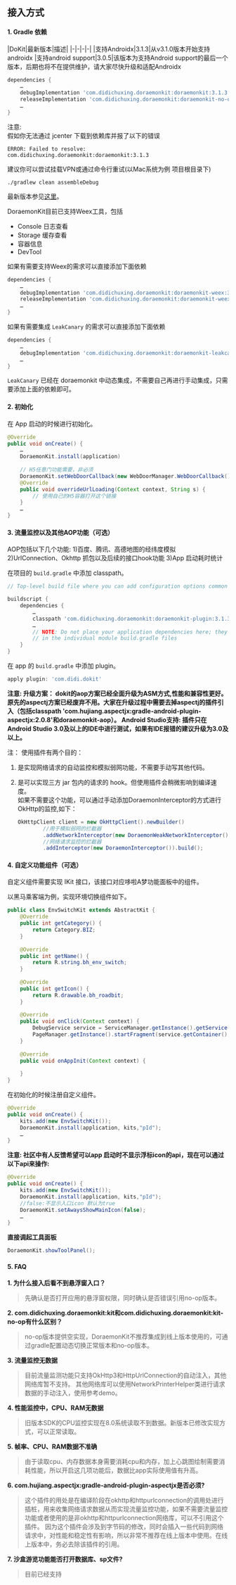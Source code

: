 ## 接入方式

#### 1. Gradle 依赖

|DoKit|最新版本|描述|
|-|-|-|-|
|支持Androidx|3.1.3|从v3.1.0版本开始支持androidx
|支持android support|3.0.5|该版本为支持Android support的最后一个版本，后期也将不在提供维护，请大家尽快升级和适配Androidx


```groovy
dependencies {
    …
    debugImplementation 'com.didichuxing.doraemonkit:doraemonkit:3.1.3'
    releaseImplementation 'com.didichuxing.doraemonkit:doraemonkit-no-op:3.1.3'
    …
}
```
注意:  
 假如你无法通过 jcenter 下载到依赖库并报了以下的错误 

```
ERROR: Failed to resolve: com.didichuxing.doraemonkit:doraemonkit:3.1.3
```

建议你可以尝试挂载VPN或通过命令行重试(以Mac系统为例 项目根目录下)

```
./gradlew clean assembleDebug
```


最新版本参见[这里](android-ReleaseNotes.md)。

DoraemonKit目前已支持Weex工具，包括

* Console 日志查看
* Storage 缓存查看
* 容器信息
* DevTool

如果有需要支持Weex的需求可以直接添加下面依赖

```groovy
dependencies {
    …
    debugImplementation 'com.didichuxing.doraemonkit:doraemonkit-weex:3.1.3'
    releaseImplementation 'com.didichuxing.doraemonkit:doraemonkit-weex-no-op:3.1.3'
    …
}
```

如果有需要集成 `LeakCanary` 的需求可以直接添加下面依赖

```groovy
dependencies {
    …
    debugImplementation 'com.didichuxing.doraemonkit:doraemonkit-leakcanary:3.1.3'
    …
}
```
`LeakCanary` 已经在 doraemonkit 中动态集成，不需要自己再进行手动集成，只需要添加上面的依赖即可。


#### 2. 初始化

在 App 启动的时候进行初始化。

```Java
@Override
public void onCreate() {
    …
    DoraemonKit.install(application)
     
    // H5任意门功能需要，非必须
    DoraemonKit.setWebDoorCallback(new WebDoorManager.WebDoorCallback() {
    @Override
    public void overrideUrlLoading(Context context, String s) {
        // 使用自己的H5容器打开这个链接
    }
    …
} 
```


#### 3. 流量监控以及其他AOP功能（可选）
AOP包括以下几个功能:
1)百度、腾讯、高德地图的经纬度模拟
2)UrlConnection、Okhttp 抓包以及后续的接口hook功能
3)App 启动耗时统计

在项目的 `build.gradle` 中添加 classpath。

```groovy
// Top-level build file where you can add configuration options common to all sub-projects/modules.

buildscript {
    dependencies {
        …
        classpath 'com.didichuxing.doraemonkit:doraemonkit-plugin:3.1.3'
        …
        // NOTE: Do not place your application dependencies here; they belong
        // in the individual module build.gradle files
    }
}
```

在 app 的 `build.gradle` 中添加 plugin。

```groovy
apply plugin: 'com.didi.dokit'

```

**注意:
升级方案：
dokit的aop方案已经全面升级为ASM方式,性能和兼容性更好。原先的aspectj方案已经废弃不用。大家在升级过程中需要去掉aspectj的插件引入（包括classpath 'com.hujiang.aspectjx:gradle-android-plugin-aspectjx:2.0.8'和doraemonkit-aop）。
Android Studio支持:
插件只在Android Studio 3.0及以上的IDE中进行测试，如果有IDE报错的建议升级为3.0及以上。**

注：
使用插件有两个目的：  
1. 是实现网络请求的自动监控和模拟弱网功能，不需要手动写其他代码。  
2. 是可以实现三方 jar 包内的请求的 hook。但使用插件会稍微影响到编译速度。  
   如果不需要这个功能，可以通过手动添加DoraemonInterceptor的方式进行OkHttp的监控,如下：

    ```Java
    OkHttpClient client = new OkHttpClient().newBuilder()
            //用于模拟弱网的拦截器
            .addNetworkInterceptor(new DoraemonWeakNetworkInterceptor())
            //网络请求监控的拦截器
            .addInterceptor(new DoraemonInterceptor()).build();
    ```


#### 4. 自定义功能组件（可选）

自定义组件需要实现 IKit 接口，该接口对应哆啦A梦功能面板中的组件。

以黑马乘客端为例，实现环境切换组件如下。

```Java
public class EnvSwitchKit extends AbstractKit {
    @Override
    public int getCategory() {
        return Category.BIZ;
    }
 
    @Override
    public int getName() {
        return R.string.bh_env_switch;
    }
 
    @Override
    public int getIcon() {
        return R.drawable.bh_roadbit;
    }
 
    @Override
    public void onClick(Context context) {
        DebugService service = ServiceManager.getInstance().getService(context, DebugService.class);
        PageManager.getInstance().startFragment(service.getContainer(), EnvSwitchFragment.class);
    }
 
    @Override
    public void onAppInit(Context context) {
    
    }
}
```

在初始化的时候注册自定义组件。

```Java
@Override
public void onCreate() {
    kits.add(new EnvSwitchKit());
    DoraemonKit.install(application, kits,"pId");
    …
}
```
**注意:
社区中有人反馈希望可以app 启动时不显示浮标icon的api，现在可以通过以下api来操作:**

```Java
@Override
public void onCreate() {
    kits.add(new EnvSwitchKit());
    DoraemonKit.install(application, kits,"pId");
    //false:不显示入口icon 默认为true
    DoraemonKit.setAwaysShowMainIcon(false);
    …
}
```
**直接调起工具面板**

```Java
DoraemonKit.showToolPanel();
```

#### 5. FAQ

**1. 为什么接入后看不到悬浮窗入口？**

> 先确认是否打开应用的悬浮窗权限，同时确认是否错误引用no-op版本。

**2. com.didichuxing.doraemonkit:kit和com.didichuxing.doraemonkit:kit-no-op有什么区别？**

> no-op版本提供空实现，DoraemonKit不推荐集成到线上版本使用的，可通过gradle配置动态切换正常版本和no-op版本。

**3. 流量监控无数据**

> 目前流量监测功能只支持OkHttp3和HttpUrlConnection的自动注入，其他网络库暂不支持。
> 其他网络库可以使用NetworkPrinterHelper类进行请求数据的手动注入，使用参考demo。

**4. 性能监控中，CPU、RAM无数据**

> 旧版本SDK的CPU监控实现在8.0系统读取不到数据。新版本已修改实现方式，可以正常读取。

**5. 帧率、CPU、RAM数据不准确**

> 由于读取cpu、内存数据本身需要消耗cpu和内存，加上心跳图绘制需要消耗性能，所以开启这几项功能后，数据比app实际使用值有升高。

**6. com.hujiang.aspectjx:gradle-android-plugin-aspectjx是否必须?**

> 这个插件的用处是在编译阶段在okhttp和httpurlconnection的调用处进行插桩，用来收集网络请求数据从而实现流量监控功能，如果不需要流量监控功能或者使用的是非okhttp和httpurlconnection网络库，可以不引用这个插件。
> 因为这个插件会涉及到字节码的修改，同时会插入一些代码到网络请求中，对性能和稳定性有影响，所以非常不推荐在线上版本中使用。在线上版本中，务必去除该插件的引用。

**7. 沙盒游览功能能否打开数据库、sp文件?**

> 目前已经支持